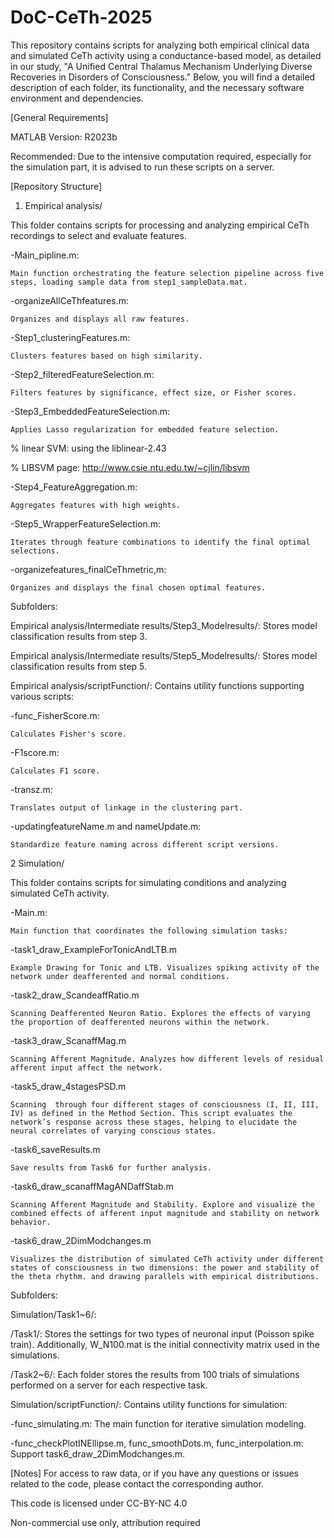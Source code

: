 # DoC-CeTh-2025
This repository contains scripts for analyzing both empirical clinical data and simulated CeTh activity using a conductance-based model, as detailed in our study, "A Unified Central Thalamus Mechanism Underlying Diverse Recoveries in Disorders of Consciousness." Below, you will find a detailed description of each folder, its functionality, and the necessary software environment and dependencies.

[General Requirements]

MATLAB Version: R2023b

Recommended: Due to the intensive computation required, especially for the simulation part, it is advised to run these scripts on a server.

[Repository Structure]

1. Empirical analysis/

This folder contains scripts for processing and analyzing empirical CeTh recordings to select and evaluate features.

-Main_pipline.m: 

    Main function orchestrating the feature selection pipeline across five steps, loading sample data from step1_sampleData.mat.
    
-organizeAllCeThfeatures.m:

    Organizes and displays all raw features.
    
-Step1_clusteringFeatures.m:

    Clusters features based on high similarity.
    
-Step2_filteredFeatureSelection.m: 

    Filters features by significance, effect size, or Fisher scores.
    
-Step3_EmbeddedFeatureSelection.m: 

    Applies Lasso regularization for embedded feature selection.
    
% linear SVM: using the liblinear-2.43

% LIBSVM page: http://www.csie.ntu.edu.tw/~cjlin/libsvm

-Step4_FeatureAggregation.m: 

    Aggregates features with high weights.
    
-Step5_WrapperFeatureSelection.m: 

    Iterates through feature combinations to identify the final optimal selections.
    
-organizefeatures_finalCeThmetric,m:

    Organizes and displays the final chosen optimal features.

Subfolders:

Empirical analysis/Intermediate results/Step3_Modelresults/: Stores model classification results from step 3.

Empirical analysis/Intermediate results/Step5_Modelresults/: Stores model classification results from step 5.

Empirical analysis/scriptFunction/: Contains utility functions supporting various scripts:

-func_FisherScore.m: 

    Calculates Fisher's score.
    
-F1score.m: 

    Calculates F1 score.

-transz.m: 

    Translates output of linkage in the clustering part.
    
-updatingfeatureName.m and nameUpdate.m: 

    Standardize feature naming across different script versions.


2 Simulation/

This folder contains scripts for simulating conditions and analyzing simulated CeTh activity.

-Main.m: 

    Main function that coordinates the following simulation tasks:
    
-task1_draw_ExampleForTonicAndLTB.m

    Example Drawing for Tonic and LTB. Visualizes spiking activity of the network under deafferented and normal conditions.
    
-task2_draw_ScandeaffRatio.m

    Scanning Deafferented Neuron Ratio. Explores the effects of varying the proportion of deafferented neurons within the network.
    
-task3_draw_ScanaffMag.m

    Scanning Afferent Magnitude. Analyzes how different levels of residual afferent input affect the network.
    
-task5_draw_4stagesPSD.m

    Scanning  through four different stages of consciousness (I, II, III, IV) as defined in the Method Section. This script evaluates the network’s response across these stages, helping to elucidate the neural correlates of varying conscious states.
    
-task6_saveResults.m

    Save results from Task6 for further analysis.
    
-task6_draw_scanaffMagANDaffStab.m

    Scanning Afferent Magnitude and Stability. Explore and visualize the combined effects of afferent input magnitude and stability on network behavior.
    
-task6_draw_2DimModchanges.m

    Visualizes the distribution of simulated CeTh activity under different states of consciousness in two dimensions: the power and stability of the theta rhythm. and drawing parallels with empirical distributions.

Subfolders:

Simulation/Task1~6/:

/Task1/: Stores the settings for two types of neuronal input (Poisson spike train). Additionally, W_N100.mat is the initial connectivity matrix used in the simulations.

/Task2~6/: Each folder stores the results from 100 trials of simulations performed on a server for each respective task.

Simulation/scriptFunction/: Contains utility functions for simulation:

-func_simulating.m: The main function for iterative simulation modeling.

-func_checkPlotINEllipse.m, func_smoothDots.m, func_interpolation.m: Support task6_draw_2DimModchanges.m.

[Notes]
For access to raw data, or if you have any questions or issues related to the code, please contact the corresponding author.

This code is licensed under CC-BY-NC 4.0

Non-commercial use only, attribution required
